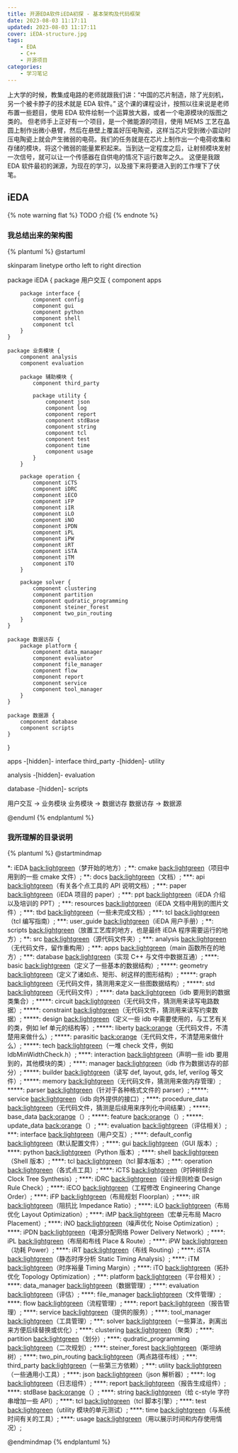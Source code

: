 ```yaml
---
title: 开源EDA软件iEDA初探 - 基本架构及代码框架
date: 2023-08-03 11:17:11
updated: 2023-08-03 11:17:11
cover: iEDA-structure.jpg
tags:
    - EDA
    - C++
    - 开源项目
categories:
    - 学习笔记
---
```


上大学的时候，教集成电路的老师就跟我们讲：“中国的芯片制造，除了光刻机，另一个被卡脖子的技术就是 EDA 软件。”
这个课的课程设计，按照以往来说是老师布置一些题目，使用 EDA 软件绘制一个运算放大器，或者一个电源模块的版图之类的。
但老师手上正好有一个项目，是一个微能源的项目，使用 MEMS 工艺在晶圆上制作出微小悬臂，然后在悬壁上覆盖好压电陶瓷，这样当芯片受到微小震动时压电陶瓷上就会产生微弱的电荷。我们的任务就是在芯片上制作出一个电荷收集和存储的模块，将这个微弱的能量累积起来。当到达一定程度之后，让射频模块发射一次信号，就可以让一个传感器在自供电的情况下运行数年之久。
这便是我跟 EDA 软件最初的渊源，为现在的学习，以及接下来将要进入到的工作埋下了伏笔。

## iEDA

{% note warning flat %}
TODO 介绍
{% endnote %}

### 我总结出来的架构图

{% plantuml %}
@startuml

skinparam linetype ortho
left to right direction

package iEDA {
    package 用户交互 {
        component apps

        package interface {
            component config
            component gui
            component python
            component shell
            component tcl
        }
    }

    package 业务模块 {
        component analysis
        component evaluation

        package 辅助模块 {
            component third_party

            package utility {
                component json
                component log
                component report
                component stdBase
                component string
                component tcl
                component test
                component time
                component usage
            }
        }

        package operation {
            component iCTS
            component iDRC
            component iECO
            component iFP
            component iIR
            component iLO
            component iNO
            component iPDN
            component iPL
            component iPW
            component iRT
            component iSTA
            component iTM
            component iTO
        }

        package solver {
            component clustering
            component partition
            component qudratic_programming
            component steiner_forest
            component two_pin_routing
        }
    }

    package 数据访存 {
        package platform {
            component data_manager
            component evaluator
            component file_manager
            component flow
            component report
            component service
            component tool_manager
        }
    }

    package 数据源 {
        component database
        component scripts
    }
}

apps -[hidden]- interface
third_party -[hidden]- utility

analysis -[hidden]- evaluation

database -[hidden]- scripts

用户交互 -> 业务模块
业务模块 -> 数据访存
数据访存 -> 数据源

@enduml
{% endplantuml %}

### 我所理解的目录说明

{% plantuml %}
@startmindmap

*: iEDA 
<back:lightgreen>（梦开始的地方）</back>;
**: cmake 
<back:lightgreen>（项目中用到的一些 cmake 文件）</back>;
**: docs 
<back:lightgreen>（文档）</back>;
***: api 
<back:lightgreen>（有关各个点工具的 API 说明文档）</back>;
***: paper 
<back:lightgreen>（iEDA 项目的 paper）</back>;
***: ppt 
<back:lightgreen>（iEDA 介绍以及培训的 PPT）</back>;
***: resources 
<back:lightgreen>（iEDA 文档中用到的图片文件）</back>;
***: tbd 
<back:lightgreen>（一些未完成文档）</back>;
***: tcl 
<back:lightgreen>（tcl 编写指南）</back>;
***: user_guide 
<back:lightgreen>（iEDA 用户手册）</back>;
**: scripts 
<back:lightgreen>（放置工艺库的地方，也是最终 iEDA 程序需要运行的地方）</back>;
**: src 
<back:lightgreen>（源代码文件夹）</back>;
***: analysis 
<back:lightgreen>（无代码文件，留作重构用）</back>;
***: apps 
<back:lightgreen>（main 函数所在的地方）</back>;
***: database 
<back:lightgreen>（实现 C++ 与文件中数据互通）</back>;
****: basic 
<back:lightgreen>（定义了一些基本的数据结构）</back>;
*****: geometry 
<back:lightgreen>（定义了诸如点、矩形、树这样的图形结构）</back>;
*****: graph 
<back:lightgreen>（无代码文件，猜测用来定义一些图数据结构）</back>;
*****: std 
<back:lightgreen>（无代码文件）</back>;
****: data 
<back:lightgreen>（idb 要用到的数据类集合）</back>;
*****: circuit 
<back:lightgreen>（无代码文件，猜测用来读写电路数据）</back>;
*****: constraint 
<back:lightgreen>（无代码文件，猜测用来读写约束数据）</back>;
*****: design 
<back:lightgreen>（定义一些 idb 中需要使用的，与工艺有关的类，例如 lef 单元的结构等）</back>;
*****: liberty 
<back:orange>（无代码文件，不清楚用来做什么）</back>;
*****: parasitic 
<back:orange>（无代码文件，不清楚用来做什么）</back>;
*****: tech 
<back:lightgreen>（一堆 check 文件，例如 IdbMinWidthCheck.h）</back>;
****: interaction 
<back:lightgreen>（声明一些 idb 要用到的，其他模块的类）</back>;
****: manager 
<back:lightgreen>（idb 作为数据访存的部分）</back>;
*****: builder 
<back:lightgreen>（读写 def, layout, gds, lef, verilog 等文件）</back>;
*****: memory 
<back:lightgreen>（无代码文件，猜测用来做内存管理）</back>;
*****: parser 
<back:lightgreen>（针对于各种格式文件的 parser）</back>;
*****: service 
<back:lightgreen>（idb 向外提供的接口）</back>;
****: procedure_data 
<back:lightgreen>（无代码文件，猜测是后续用来序列化中间结果）</back>;
*****: base_data 
<back:orange>（）</back>;
*****: feature 
<back:orange>（）</back>;
*****: update_data 
<back:orange>（）</back>;
***: evaluation 
<back:lightgreen>（评估相关）</back>;
***: interface 
<back:lightgreen>（用户交互）</back>;
****: default_config 
<back:lightgreen>（默认配置文件）</back>;
****: gui 
<back:lightgreen>（GUI 版本）</back>;
****: python 
<back:lightgreen>（Python 版本）</back>;
****: shell 
<back:lightgreen>（Shell 版本）</back>;
****: tcl 
<back:lightgreen>（tcl 脚本版本）</back>;
***: operation 
<back:lightgreen>（各式点工具）</back>;
****: iCTS 
<back:lightgreen>（时钟树综合 Clock Tree Synthesis）</back>;
****: iDRC 
<back:lightgreen>（设计规则检查 Design Rule Check）</back>;
****: iECO 
<back:lightgreen>（工程修改 Engineering Change Order）</back>;
****: iFP 
<back:lightgreen>（布局规划 Floorplan）</back>;
****: iIR 
<back:lightgreen>（阻抗比 Impedance Ratio）</back>;
****: iLO 
<back:lightgreen>（布局优化 Layout Optimization）</back>;
****: iMP 
<back:lightgreen>（宏单元布局 Macro Placement）</back>;
****: iNO 
<back:lightgreen>（噪声优化 Noise Optimization）</back>;
****: iPDN 
<back:lightgreen>（电源分配网络 Power Delivery Network）</back>;
****: iPL 
<back:lightgreen>（布局和布线 Place & Route）</back>;
****: iPW 
<back:lightgreen>（功耗 Power）</back>;
****: iRT 
<back:lightgreen>（布线 Routing）</back>;
****: iSTA 
<back:lightgreen>（静态时序分析 Static Timing Analysis）</back>;
****: iTM 
<back:lightgreen>（时序裕量 Timing Margin）</back>;
****: iTO 
<back:lightgreen>（拓扑优化 Topology Optimization）</back>;
***: platform 
<back:lightgreen>（平台相关）</back>;
****: data_manager 
<back:lightgreen>（数据管理）</back>;
****: evaluation 
<back:lightgreen>（评估）</back>;
****: file_manager 
<back:lightgreen>（文件管理）</back>;
****: flow 
<back:lightgreen>（流程管理）</back>;
****: report 
<back:lightgreen>（报告管理）</back>;
****: service 
<back:lightgreen>（提供的服务）</back>;
****: tool_manager 
<back:lightgreen>（工具管理）</back>;
***: solver 
<back:lightgreen>（一些算法，剥离出来方便后续替换或优化）</back>;
****: clustering 
<back:lightgreen>（聚类）</back>;
****: partition 
<back:lightgreen>（划分）</back>;
****: qudratic_programming 
<back:lightgreen>（二次规划）</back>;
****: steiner_forest 
<back:lightgreen>（斯坦纳树）</back>;
****: two_pin_routing 
<back:lightgreen>（两点路径布线）</back>;
***: third_party 
<back:lightgreen>（一些第三方依赖）</back>;
***: utility 
<back:lightgreen>（一些通用小工具）</back>;
****: json 
<back:lightgreen>（json 解析器）</back>;
****: log 
<back:lightgreen>（日志组件）</back>;
****: report 
<back:lightgreen>（报告生成组件）</back>;
****: stdBase 
<back:orange>（）</back>;
****: string 
<back:lightgreen>（给 c-style 字符串增加一些 API）</back>;
****: tcl 
<back:lightgreen>（tcl 脚本引擎）</back>;
****: test 
<back:lightgreen>（utility 模块的单元测试）</back>;
****: time 
<back:lightgreen>（与系统时间有关的工具）</back>;
****: usage 
<back:lightgreen>（用以展示时间和内存使用情况）</back>;

@endmindmap
{% endplantuml %}

